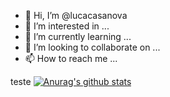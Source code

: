 - 👋 Hi, I’m @lucacasanova
- 👀 I’m interested in ...
- 🌱 I’m currently learning ...
- 💞️ I’m looking to collaborate on ...
- 📫 How to reach me ...

<!---
lucacasanova/lucacasanova is a ✨ special ✨ repository because its `README.md` (this file) appears on your GitHub profile.
You can click the Preview link to take a look at your changes.
--->
teste
[![Anurag's github stats](https://github-readme-stats.vercel.app/api?username=Naereen&theme=blue-green)](https://github.com/anuraghazra/github-readme-stats)
